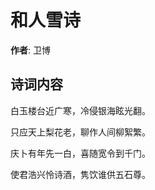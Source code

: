 # 和人雪诗

**作者**: 卫博

## 诗词内容

白玉楼台近广寒，冷侵银海眩光翻。

只应天上梨花老，聊作人间柳絮繁。

庆卜有年先一白，喜随宽令到千门。

使君浩兴怜诗酒，隽饮谁供五石尊。

